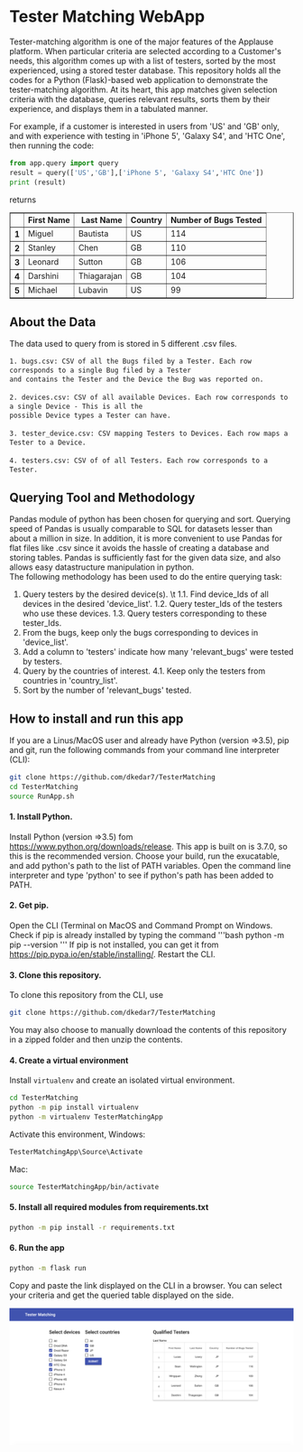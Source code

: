# Tester Matching WebApp
Tester-matching algorithm is one of the major features of the Applause platform. When particular criteria are selected according to a Customer's needs, this algorithm comes up with a list of testers, sorted by the most experienced, using a stored tester database. This repository holds all the codes for a Python (Flask)-based web application to demonstrate the tester-matching algorithm. At its heart, this app matches given selection criteria with the database, queries relevant results, sorts them by their experience, and displays them in a tabulated manner.

For example, if a customer is interested in users from 'US' and 'GB' only, and with experience with testing in 'iPhone 5', 'Galaxy S4', and 'HTC One', then running the code:
```python
from app.query import query
result = query(['US','GB'],['iPhone 5', 'Galaxy S4','HTC One'])
print (result)
```
returns

<table border="1" class="dataframe">
  <thead>
    <tr style="text-align: right;">
      <th></th>
      <th>First Name</th>
      <th>Last Name</th>
      <th>Country</th>
      <th>Number of Bugs Tested</th>
    </tr>
  </thead>
  <tbody>
    <tr>
      <th>1</th>
      <td>Miguel</td>
      <td>Bautista</td>
      <td>US</td>
      <td>114</td>
    </tr>
    <tr>
      <th>2</th>
      <td>Stanley</td>
      <td>Chen</td>
      <td>GB</td>
      <td>110</td>
    </tr>
    <tr>
      <th>3</th>
      <td>Leonard</td>
      <td>Sutton</td>
      <td>GB</td>
      <td>106</td>
    </tr>
    <tr>
      <th>4</th>
      <td>Darshini</td>
      <td>Thiagarajan</td>
      <td>GB</td>
      <td>104</td>
    </tr>
    <tr>
      <th>5</th>
      <td>Michael</td>
      <td>Lubavin</td>
      <td>US</td>
      <td>99</td>
    </tr>
  </tbody>
</table>


 ## About the Data
 The data used to query from is stored in 5 different .csv files.
 
```
1. bugs.csv: CSV of all the Bugs filed by a Tester. Each row corresponds to a single Bug filed by a Tester 
and contains the Tester and the Device the Bug was reported on.

2. devices.csv: CSV of all available Devices. Each row corresponds to a single Device - This is all the 
possible Device types a Tester can have.

3. tester_device.csv: CSV mapping Testers to Devices. Each row maps a Tester to a Device.

4. testers.csv: CSV of of all Testers. Each row corresponds to a Tester.
```
## Querying Tool and Methodology
Pandas module of python has been chosen for querying and sort. Querying speed of Pandas is usually comparable to SQL for datasets lesser than about a million in size. In addition, it is more convenient to use Pandas for flat files like .csv since it avoids the hassle of creating a database and storing tables. Pandas is sufficiently fast for the given data size, and also allows easy datastructure manipulation in python.
<br>
The following methodology has been used to do the entire querying task:
<br>
1. Query testers by the desired device(s).
\t 1.1. Find device_Ids of all devices in the desired 'device_list'.
1.2. Query tester_Ids of the testers who use these devices.
1.3. Query testers corresponding to these tester_Ids.
2. From the bugs, keep only the bugs corresponding to devices in 'device_list'.
3. Add a column to 'testers' indicate how many 'relevant_bugs' were tested by testers.
4. Query by the countries of interest.
4.1. Keep only the testers from countries in 'country_list'.
5. Sort by the number of 'relevant_bugs' tested.


## How to install and run this app

If you are a Linus/MacOS user and already have Python (version =>3.5), pip and git, run the following commands from your command line interpreter (CLI):
```bash
git clone https://github.com/dkedar7/TesterMatching
cd TesterMatching
source RunApp.sh

```

#### 1. Install Python.
Install Python (version =>3.5) fom https://www.python.org/downloads/release. This app is built on is 3.7.0, so this is the recommended version. Choose your build, run the exucatable, and add python's path to the list of PATH variables. Open the command line interpreter and type 'python' to see if python's path has been added to PATH.

#### 2. Get pip.
Open the CLI (Terminal on MacOS and Command Prompt on Windows. Check if pip is already installed by typing the command
'''bash
python -m pip --version
'''
If pip is not installed, you can get it from https://pip.pypa.io/en/stable/installing/. Restart the CLI.

#### 3. Clone this repository.
To clone this repository from the CLI, use
```bash
git clone https://github.com/dkedar7/TesterMatching
```
You may also choose to manually download the contents of this repository in a zipped folder and then unzip the contents.

#### 4. Create a virtual environment
Install ``` virtualenv ``` and create an isolated virtual environment.
```bash
cd TesterMatching
python -m pip install virtualenv
python -m virtualenv TesterMatchingApp
```
Activate this environment,
Windows:
```bash
TesterMatchingApp\Source\Activate
```
Mac:
```bash
source TesterMatchingApp/bin/activate
```

#### 5. Install all required modules from requirements.txt
```bash
python -m pip install -r requirements.txt
```

#### 6. Run the app
```bash
python -m flask run
```
Copy and paste the link displayed on the CLI in a browser. You can select your criteria and get the queried table displayed on the side.

<img src="https://github.com/dkedar7/TesterMatching/blob/master/AppLayout.png" alt="App Layout">


